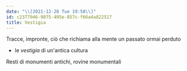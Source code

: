 ```yaml
---
date: "\\[2021-12-28 Tue 19:58\\]"
id: c2377946-9075-495e-857c-f66a4a822517
title: Vestigia
---
```


Tracce, impronte, ciò che richiama alla mente un passato ormai perduto

- le *vestigia* di un'antica cultura

Resti di monumenti antichi, rovine monumentali
